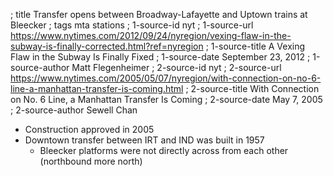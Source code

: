 ; title Transfer opens between Broadway-Lafayette and Uptown trains at Bleecker
; tags mta stations
; 1-source-id nyt
; 1-source-url https://www.nytimes.com/2012/09/24/nyregion/vexing-flaw-in-the-subway-is-finally-corrected.html?ref=nyregion
; 1-source-title A Vexing Flaw in the Subway Is Finally Fixed
; 1-source-date September 23, 2012
; 1-source-author Matt Flegenheimer
; 2-source-id nyt
; 2-source-url https://www.nytimes.com/2005/05/07/nyregion/with-connection-on-no-6-line-a-manhattan-transfer-is-coming.html
; 2-source-title With Connection on No. 6 Line, a Manhattan Transfer Is Coming
; 2-source-date May 7, 2005
; 2-source-author Sewell Chan

- Construction approved in 2005
- Downtown transfer between IRT and IND was built in 1957
  - Bleecker platforms were not directly across from each other (northbound more north)
